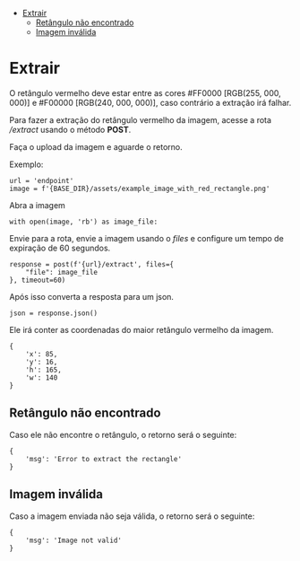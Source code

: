 - [Extrair](#extrair)
  - [Retângulo não encontrado](#retângulo-não-encontrado)
  - [Imagem inválida](#imagem-inválida)


# Extrair

O retângulo vermelho deve estar entre as cores #FF0000 [RGB(255, 000, 000)] e #F00000 [RGB(240, 000, 000)], caso contrário a extração irá falhar.

Para fazer a extração do retângulo vermelho da imagem, acesse a rota */extract* usando o método **POST**.

Faça o upload da imagem e aguarde o retorno.

Exemplo:

    url = 'endpoint'
    image = f'{BASE_DIR}/assets/example_image_with_red_rectangle.png'

Abra a imagem

    with open(image, 'rb') as image_file:

Envie para a rota, envie a imagem usando o *files* e configure um tempo de expiração de 60 segundos.

    response = post(f'{url}/extract', files={
        "file": image_file
    }, timeout=60)

Após isso converta a resposta para um json.

    json = response.json()

Ele irá conter as coordenadas do maior retângulo vermelho da imagem.

    {
        'x': 85, 
        'y': 16, 
        'h': 165,
        'w': 140
    }

## Retângulo não encontrado

Caso ele não encontre o retângulo, o retorno será o seguinte:

    {
        'msg': 'Error to extract the rectangle'
    }

## Imagem inválida

Caso a imagem enviada não seja válida, o retorno será o seguinte:

    {
        'msg': 'Image not valid'
    }